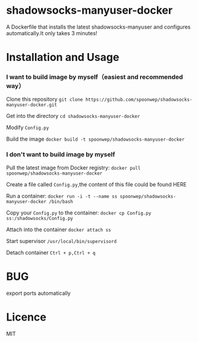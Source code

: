 # shadowsocks-manyuser-docker
A Dockerfile that installs the latest shadowsocks-manyuser and configures automatically.It only takes 3 minutes!

# Installation and Usage
### I want to build image by myself（easiest and recommended way）

Clone this repository
`git clone https://github.com/spoonwep/shadowsocks-manyuser-docker.git`

Get into the directory
`cd shadowsocks-manyuser-docker`

Modify `Config.py`

Build the image
`docker build -t spoonwep/shadowsocks-manyuser-docker`

### I don't want to build image by myself

Pull the latest image from Docker registry:
`docker pull spoonwep/shadowsocks-manyuser-docker`

Create a file called `Config.py`,the content of this file could be found HERE

Run a container:
`docker run -i -t --name ss spoonwep/shadowsocks-manyuser-docker /bin/bash`

Copy your `Config.py` to the container:
`docker cp Config.py ss:/shadowsocks/Config.py`

Attach into the container
`docker attach ss`

Start supervisor
`/usr/local/bin/supervisord`

Detach container
`Ctrl + p,Ctrl + q`

# BUG
export ports automatically

# Licence
MIT